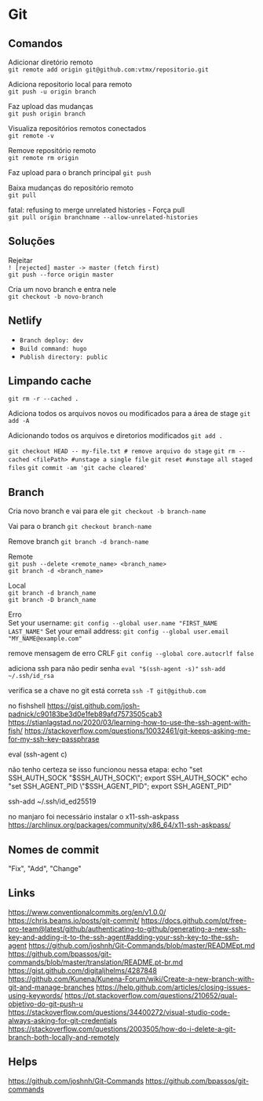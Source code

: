 # Git

## Comandos

Adicionar diretório remoto<br>
`git remote add origin git@github.com:vtmx/repositorio.git`<br>

Adiciona repositorio local para remoto<br>
`git push -u origin branch`

Faz upload das mudanças<br>
`git push origin branch`

Visualiza repositórios remotos conectados<br>
`git remote -v`

Remove repositório remoto<br>
`git remote rm origin`

Faz upload para o branch principal
`git push`

Baixa mudanças do repositório remoto<br>
`git pull`

fatal: refusing to merge unrelated histories - Força pull<br>
`git pull origin branchname --allow-unrelated-histories`

## Soluções

Rejeitar<br>
`! [rejected] master -> master (fetch first)`<br>
`git push --force origin master`

Cria um novo branch e entra nele<br>
`git checkout -b novo-branch`

## Netlify

- `Branch deploy: dev`
- `Build command: hugo`
- `Publish directory: public`

## Limpando cache

`git rm -r --cached .`

Adiciona todos os arquivos novos ou modificados para a área de stage
`git add -A`

Adicionando todos os arquivos e diretorios modificados
`git add .`

`git checkout HEAD -- my-file.txt # remove arquivo do stage`
`git rm --cached <filePath> #unstage a single file`
`git reset #unstage all staged files`
`git commit -am 'git cache cleared'`

## Branch

Cria novo branch e vai para ele
`git checkout -b branch-name`

Vai para o branch
`git checkout branch-name`

Remove branch
`git branch -d branch-name`

Remote<br>
`git push --delete <remote_name> <branch_name>`<br>
`git branch -d <branch_name>`

Local<br>
`git branch -d branch_name`<br>
`git branch -D branch_name`

Erro<br>
Set your username:
`git config --global user.name "FIRST_NAME LAST_NAME"`
Set your email address:
`git config --global user.email "MY_NAME@example.com"`

remove mensagem de erro CRLF
`git config --global core.autocrlf false`

adiciona ssh para não pedir senha
`eval "$(ssh-agent -s)"`
`ssh-add ~/.ssh/id_rsa`

verifica se a chave no git está correta
`ssh -T git@github.com`

no fishshell
https://gist.github.com/josh-padnick/c90183be3d0e1feb89afd7573505cab3
https://stianlagstad.no/2020/03/learning-how-to-use-the-ssh-agent-with-fish/
https://stackoverflow.com/questions/10032461/git-keeps-asking-me-for-my-ssh-key-passphrase

eval (ssh-agent c)

não tenho certeza se isso funcionou nessa etapa:
echo "set SSH_AUTH_SOCK \"$SSH_AUTH_SOCK\"; export SSH_AUTH_SOCK"
echo "set SSH_AGENT_PID \"$SSH_AGENT_PID\"; export SSH_AGENT_PID"

ssh-add ~/.ssh/id_ed25519

no manjaro foi necessário instalar o x11-ssh-askpass
https://archlinux.org/packages/community/x86_64/x11-ssh-askpass/

## Nomes de commit

"Fix", "Add", "Change"

## Links

https://www.conventionalcommits.org/en/v1.0.0/
https://chris.beams.io/posts/git-commit/
https://docs.github.com/pt/free-pro-team@latest/github/authenticating-to-github/generating-a-new-ssh-key-and-adding-it-to-the-ssh-agent#adding-your-ssh-key-to-the-ssh-agent
https://github.com/joshnh/Git-Commands/blob/master/READMEpt.md
https://github.com/bpassos/git-commands/blob/master/translation/README.pt-br.md
https://gist.github.com/digitaljhelms/4287848
https://github.com/Kunena/Kunena-Forum/wiki/Create-a-new-branch-with-git-and-manage-branches
https://help.github.com/articles/closing-issues-using-keywords/
https://pt.stackoverflow.com/questions/210652/qual-objetivo-do-git-push-u
https://stackoverflow.com/questions/34400272/visual-studio-code-always-asking-for-git-credentials
https://stackoverflow.com/questions/2003505/how-do-i-delete-a-git-branch-both-locally-and-remotely

## Helps

https://github.com/joshnh/Git-Commands
https://github.com/bpassos/git-commands
